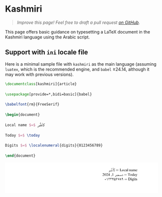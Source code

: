 # Kashmiri

<blockquote>
  <p><em>Improve this page! Feel free to draft a pull request <a href="https://github.com/latex3/babel/tree/docs/docs">on GitHub</a></em>.</p>
</blockquote>

This page offers basic guidance on typesetting a LaTeX document in the
Kashmiri language using the Arabic script.

## Support with `ini` locale file

Here is a minimal sample file with `kashmiri` as the main language
(assuming `luatex`, which is the recommended engine, and `babel` ≥24.14,
although it may work with previous versions).

```tex
\documentclass[kashmiri]{article}

\usepackage[provide=*,bidi=basic]{babel}

\babelfont{rm}{FreeSerif}

\begin{document}

Local name $=$ کٲشُر

Today $=$ \today

Digits $=$ \localenumeral{digits}{0123456789}

\end{document}
```

![](../media/locale-kashmiri.png)